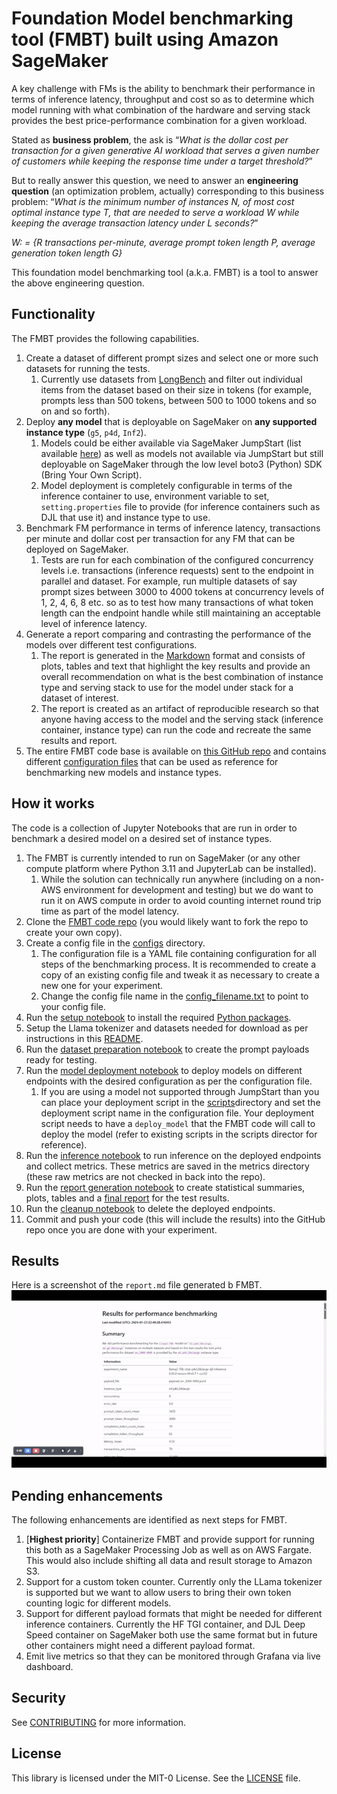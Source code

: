 # Foundation Model benchmarking tool (FMBT) built using Amazon SageMaker

A key challenge with FMs is the ability to benchmark their performance in terms of inference latency, throughput and cost so as to determine which model running with what combination of the hardware and serving stack provides the best price-performance combination for a given workload.

Stated as **business problem**, the ask is “_*What is the dollar cost per transaction for a given generative AI workload that serves a given number of customers while keeping the response time under a target threshold?*_”

But to really answer this question, we need to answer an **engineering question** (an optimization problem, actually) corresponding to this business problem: “*_What is the minimum number of instances N, of most cost optimal instance type T, that are needed to serve a workload W while keeping the average transaction latency under L seconds?_*”

*W: = {R transactions per-minute, average prompt token length P, average generation token length G}*

This foundation model benchmarking tool (a.k.a. FMBT) is a tool to answer the above engineering question.

## Functionality

The FMBT provides the following capabilities.

1. Create a dataset of different prompt sizes and select one or more such datasets for running the tests.
    1. Currently use datasets from [LongBench](https://github.com/THUDM/LongBench) and filter out individual items from the dataset based on their size in tokens (for example, prompts less than 500 tokens, between 500 to 1000 tokens and so on and so forth).
2. Deploy **any model** that is deployable on SageMaker on **any supported instance type** (`g5`, `p4d`, `Inf2`).
    1. Models could be either available via SageMaker JumpStart (list available [here](https://sagemaker.readthedocs.io/en/stable/doc_utils/pretrainedmodels.html)) as well as models not available via JumpStart but still deployable on SageMaker through the low level boto3 (Python) SDK (Bring Your  Own Script).
    2. Model deployment is completely configurable in terms of the inference container to use, environment variable to set, `setting.properties` file to provide (for inference containers such as DJL that use it) and instance type to use.
3. Benchmark FM performance in terms of inference latency, transactions per minute and dollar cost per transaction for any FM that can be deployed on SageMaker.
    1. Tests are run for each combination of the configured concurrency levels i.e. transactions (inference requests) sent to the endpoint in parallel and dataset. For example, run multiple datasets of say prompt sizes between 3000 to 4000 tokens at concurrency levels of 1, 2, 4, 6, 8 etc. so as to test how many transactions of what token length can the endpoint handle while still maintaining an acceptable level of inference latency.
4. Generate a report comparing and contrasting the performance of the models over different test configurations.
    1. The report is generated in the [Markdown](https://en.wikipedia.org/wiki/Markdown) format and consists of plots, tables and text that highlight the key results and provide an overall recommendation on what is the best combination of instance type and serving stack to use for the model under stack for a dataset of interest. 
    2. The report is created as an artifact of reproducible research so that anyone having access to the model and the serving stack (inference container, instance type) can run the code and recreate the same results and report.
5. The entire FMBT code base is available on [this GitHub repo](https://github.com/aws-samples/jumpstart-models-benchmarking-test-harness) and contains different [configuration files](https://github.com/aws-samples/jumpstart-models-benchmarking-test-harness/tree/main/configs) that can be used as reference for benchmarking new models and instance types.

## How it works

The code is a collection of Jupyter Notebooks that are run in order to benchmark a desired model on a desired set of instance types.

1. The FMBT is currently intended to run on SageMaker (or any other compute platform where Python 3.11 and JupyterLab can be installed).
    1. While the solution can technically run anywhere (including on a non-AWS environment for development and testing) but we do want to run it on AWS compute in order to avoid counting internet round trip time as part of the model latency.
2. Clone the [FMBT code repo](https://github.com/aws-samples/jumpstart-models-benchmarking-test-harness.git) (you would likely want to fork the repo to create your own copy).
3. Create a config file in the [configs](https://github.com/aws-samples/jumpstart-models-benchmarking-test-harness/tree/main/configs) directory.
    1. The configuration file is a YAML file containing configuration for all steps of the benchmarking process. It is recommended to create a copy of an existing config file and tweak it as necessary to create a new one for your experiment.
    2. Change the config file name in the [config_filename.txt](https://github.com/aws-samples/jumpstart-models-benchmarking-test-harness/blob/main/config_filepath.txt) to point to your config file.
4. Run the [setup notebook](https://github.com/aws-samples/jumpstart-models-benchmarking-test-harness/blob/main/0_setup.ipynb) to install the required [Python packages](https://github.com/aws-samples/jumpstart-models-benchmarking-test-harness/blob/main/requirements.txt).
5. Setup the Llama tokenizer and datasets needed for download as per instructions in this [README](https://github.com/aws-samples/jumpstart-models-benchmarking-test-harness/tree/main?tab=readme-ov-file#solution-prerequisites).
6. Run the [dataset preparation notebook](https://github.com/aws-samples/jumpstart-models-benchmarking-test-harness/blob/main/2_generate_data.ipynb) to create the prompt payloads ready for testing.
7. Run the [model deployment notebook](https://github.com/aws-samples/jumpstart-models-benchmarking-test-harness/blob/main/1_deploy_model.ipynb) to deploy models on different endpoints with the desired configuration as per the configuration file.
    1. If you are using a model not supported through JumpStart than you can place your deployment script in the [scripts](https://github.com/aws-samples/jumpstart-models-benchmarking-test-harness/tree/main/scripts)directory and set the deployment script name in the configuration file. Your deployment script needs to have a `deploy_model` that the FMBT code will call to deploy the model (refer to existing scripts in the scripts director for reference).
8. Run the [inference notebook](https://github.com/aws-samples/jumpstart-models-benchmarking-test-harness/blob/main/3_run_inference.ipynb) to run inference on the deployed endpoints and collect metrics. These metrics are saved in the metrics directory (these raw metrics are not checked in back into the repo).
9. Run the [report generation notebook](https://github.com/aws-samples/jumpstart-models-benchmarking-test-harness/blob/main/4_model_metric_analysis.ipynb) to create statistical summaries, plots, tables and a [final report](https://github.com/aws-samples/jumpstart-models-benchmarking-test-harness/blob/main/data/metrics/llama2-13b-inf2-g5-p4d-v1/results.md) for the test results.
10. Run the [cleanup notebook](https://github.com/aws-samples/jumpstart-models-benchmarking-test-harness/blob/main/5_cleanup.ipynb) to delete the deployed endpoints.
11. Commit and push your code (this will include the results) into the GitHub repo once you are done with your experiment.

## Results

Here is a screenshot of the `report.md` file generated b FMBT.
![Report](./img/results.gif)

## Pending enhancements

The following enhancements are identified as next steps for FMBT.

1. [**Highest priority**] Containerize FMBT and provide support for running this both as a SageMaker Processing Job as well as on AWS Fargate. This would also include shifting all data and result storage to Amazon S3.
2. Support for a custom token counter. Currently only the LLama tokenizer is supported but we want to allow users to bring their own token counting logic for different models.
3. Support for different payload formats that might be needed for different inference containers. Currently the HF TGI container, and DJL Deep Speed container on SageMaker both use the same format but in future other containers might need a different payload format.
4. Emit live metrics so that they can be monitored through Grafana via live dashboard.

## Security

See [CONTRIBUTING](CONTRIBUTING.md#security-issue-notifications) for more information.

## License

This library is licensed under the MIT-0 License. See the [LICENSE](./LICENSE) file.
